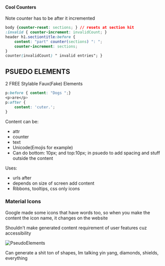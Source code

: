 #### Cool Counters
Note counter has to be after it incremented
```css
body {counter-reset: sections; } // resets at section hit
:invalid { counter-increment: invalidCount; }
header h1.sectiontitle:before {
    content: "part" counter(sections) ": ";
    counter-increment: sections;
}
counter(invalidCount) " invalid entries"; }


```

## PSUEDO ELEMENTS

2 FREE Stylable Faux(Fake) Elements

```css
p:before { content: "Dogs ";}
<p>are</p>
p:after {
    content: 'cuter.'; 
}
```

Content can be:

- attr
- counter
- text
- Unicode(Emojis for example)
- Can do bottom: 10px;  and top:10px; in psuedo to add spacing and stuff outside the content

Uses:

- urls after
- depends on size of screen add content
- Ribbons, tooltips, css only icons



### Material Icons

Google made some icons that have words too, so when you make the content the icon name, it changes on the website

Shouldn't make generated content requirement of user features cuz accessibility

![PseudoElements](/Users/jfuentes/Documents/CodeCheatsheet/CSS/imgs/pseudoElements.png)

Can generate a shit ton of shapes, Im talking yin yang, diamonds, shields, everything 

